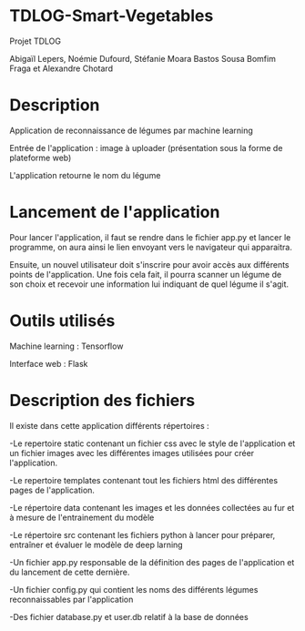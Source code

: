 # TDLOG-Smart-Vegetables
Projet TDLOG 

Abigaïl Lepers,
Noémie Dufourd,
Stéfanie Moara Bastos Sousa Bomfim Fraga et
Alexandre Chotard

# Description
Application de reconnaissance de légumes par machine learning

Entrée de l'application : image à uploader (présentation sous la forme de plateforme web)

L'application retourne le nom du légume

# Lancement de l'application
Pour lancer l'application, il faut se rendre dans le fichier app.py et lancer le programme, on aura ainsi le lien envoyant vers le navigateur qui apparaitra. 

Ensuite, un nouvel utilisateur doit s'inscrire pour avoir accès aux différents points de l'application. Une fois cela fait, il pourra scanner un légume de son choix et recevoir une information lui indiquant de quel légume il s'agit.

# Outils utilisés

Machine learning : Tensorflow

Interface web : Flask

# Description des fichiers
Il existe dans cette application différents répertoires : 

-Le repertoire static contenant un fichier css avec le style de l'application et un fichier images avec les différentes images utilisées pour créer l'application.

-Le repertoire templates contenant tout les fichiers html des différentes pages de l'application.

-Le répertoire data contenant les images et les données collectées au fur et à mesure de l'entrainement du modèle

-Le répertoire src contenant les fichiers python à lancer pour préparer, entraîner et évaluer le modèle de deep larning

-Un fichier app.py responsable de la définition des pages de l'application et du lancement de cette dernière.

-Un fichier config.py qui contient les noms des différents légumes reconnaissables par l'application

-Des fichier database.py et user.db relatif à la base de données

